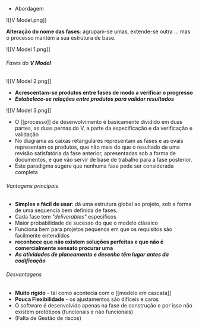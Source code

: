 - Abordagem

![[V Model.png]]

**Alteração do nome das fases**: agrupam-se umas, extende-se outra ... mas o processo mantém a sua estrutura de base.

![[V Model 1.png]]
###### Fases do **V Model**
![[V Model 2.png]]

- **Acrescentam-se produtos entre fases de modo a verificar o progresso**
- ***Estabelece-se relações entre produtos para validar resultados***

![[V Model 3.png]]

- O [[processo]] de desenvolvimento é basicamente dividido em duas partes, as duas pernas do V, a parte da especificação e da verificação e validação
- No diagrama as caixas retangulares representam as fases e as ovais representam os produtos, que não mais do que o resultado de uma revisão satisfatória da fase anterior, apresentadas sob a forma de documentos, e que vão servir de base de trabalho para a fase posterior.
- Este paradigma sugere que nenhuma fase pode ser considerada completa

###### Vantagens principais
- **Simples e fácil de usar**: dá uma estrutura global ao projeto, sob a forma de uma sequencia bem definida de fases.
- Cada fase tem *"deliverables"* específicos
- Maior probabilidade de sucesso do que o modelo clássico
- Funciona bem para projetos pequenos em que os requisitos são facilmente entendidos
- **reconhece que não existem soluções perfeitas e que não é comercialmente sensato procurar uma**
- ***As atividades de planeamento e desenho têm lugar antes da codificação***
###### Desvantagens
- **Muito rígido** - tal como acontecia com o [[modelo em cascata]]
- **Pouca Flexibilidade** -  os ajustamentos são difíceis e caros
- O software é desenvolvido apenas na fase de construção e por isso não existem protótipos (funcionais e não funcionais)
- (Falta de Gestão de riscos)


